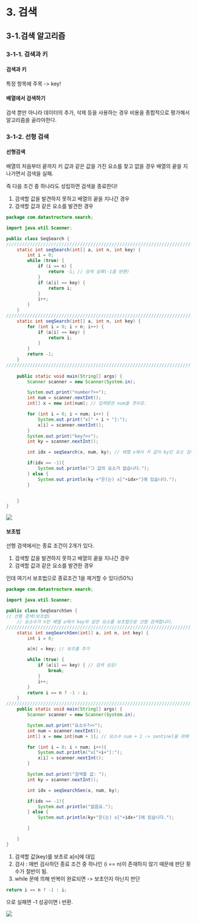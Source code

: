 # 3. 검색

## 3-1.검색 알고리즘

### 3-1-1. 검색과 키

#### 검색과 키

특정 항목에 주목 -> key!

#### 배열에서 검색하기

검색 뿐만 아니라 데이터의 추가, 삭제 등을 사용하는 경우 비용을 종합적으로 평가해서 알고리즘을 골라야한다.



### 3-1-2. 선형 검색

#### 선형검색

배열의 처음부터 끝까지 키 값과 같은 값을 가진 요소를 찾고 없을 경우 배열의 끝을 지나가면서 검색을 실패.

즉 다음 조건 중 하나라도 성립하면 검색을 종료한다!

1. 검색할 값을 발견하지 못하고 배열의 끝을 지나간 경우
2. 검색할 값과 같은 요소를 발견한 경우

```java
package com.datastructure.search;

import java.util.Scanner;

public class SeqSearch {
//////////////////////////////////////////////////////////////////////
    static int seqSearch(int[] a, int n, int key) {
        int i = 0;
        while (true) {
            if (i == n) {
                return -1; // 검색 실패(-1을 반환)
            }
            if (a[i] == key) {
                return i;
            }
            i++;
        }
    }
//////////////////////////////////////////////////////////////////////
    static int seqSearch(int[] a, int n, int key) {
        for (int i = 0; i < n; i++) {
            if (a[i] == key) {
                return i;
            }
        }
        return -1;
    }
//////////////////////////////////////////////////////////////////////
    
    public static void main(String[] args) {
        Scanner scanner = new Scanner(System.in);

        System.out.print("number?>>");
        int num = scanner.nextInt();
        int[] x = new int[num]; // 입력받은 num을 갯수로.

        for (int i = 0; i < num; i++) {
            System.out.print("x[" + i + "]:");
            x[i] = scanner.nextInt();
        }
        System.out.print("key?>>");
        int ky = scanner.nextInt();

        int idx = seqSearch(x, num, ky); // 배열 x에서 키 값이 ky인 요소 검색.

        if(idx == -1){
            System.out.println("그 값의 요소가 없습니다.");
        } else {
            System.out.println(ky +"은(는) x["+idx+"]에 있습니다.");
        }


    }
}

```

![](https://github.com/osk14741/ehrStudy/blob/master/DATASRTUCTURE/img/Search01.jpg)

#### 보초법

선형 검색에서는 종료 조건이 2개가 있다. 

1. 검색할 값을 발견하지 못하고 배열의 끝을 지나간 경우
2. 검색할 값과 같은 요소를 발견한 경우

인데 여기서 보초법으로 종료조건 1을 제거할 수 있다(50%)

```java
package com.datastructure.search;

import java.util.Scanner;

public class SeqSearchSen {
// 선형 검색(보초법)
    // 요소수가 n인 배열 a에서 key와 같은 요소를 보초법으로 선형 검색합니다.
//////////////////////////////////////////////////////////////////////
    static int seqSearchSen(int[] a, int n, int key) {
        int i = 0;

        a[n] = key; // 보초를 추가

        while (true) {
            if (a[i] == key) { // 검색 성공!
                break;
            }
            i++;
        }
        return i == n ? -1 : i;
    }
//////////////////////////////////////////////////////////////////////
    public static void main(String[] args) {
        Scanner scanner = new Scanner(System.in);

        System.out.print("요소수?>>");
        int num = scanner.nextInt();
        int[] x = new int[num + 1]; // 요소수 num + 1 -> sentinel을 위해

        for (int i = 0; i < num; i++){
            System.out.println("x["+i+"]:");
            x[i] = scanner.nextInt();
        }

        System.out.print("검색할 값: ");
        int ky = scanner.nextInt();

        int idx = seqSearchSen(x, num, ky);

        if(idx == -1){
            System.out.println("없음요.");
        } else {
            System.out.println(ky+"은(는) x["+idx+"]에 있습니다.");

        }

    }
}

```

1. 검색할 값(key)를 보초로 a[n]에 대입
2. 검사 : 매번 검사하던 종료 조건 중 하나인 (i == n)이 존재하지 않기 때문에 판단 횟수가 절반이 됨.
3. while 문에 의해 반복이 완료되면 -> 보초인지 아닌지 판단

```java
return i == n ? -1 : i;
```

으로 실패면 -1 성공이면 i 반환.

![](https://github.com/osk14741/ehrStudy/blob/master/DATASRTUCTURE/img/Search02.jpg)